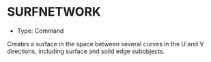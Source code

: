 # SURFNETWORK

- Type: Command

Creates a surface in the space between several curves in the U and V directions, including surface and solid edge subobjects.
